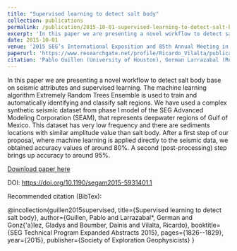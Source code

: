 ```yaml
---
title: "Supervised learning to detect salt body"
collection: publications
permalink: /publication/2015-10-01-supervised-learning-to-detect-salt-body
excerpt: 'In this paper we are presenting a novel workflow to detect salt body base on seismic attributes and supervised learning.'
date: 2015-10-01
venue: '2015 SEG’s International Exposition and 85th Annual Meeting in New Orleans, Louisiana1'
paperurl: 'https://www.researchgate.net/profile/Ricardo_Vilalta/publication/279449732_Supervised_learning_to_detect_salt_body/links/55eb5af108ae21d099c5e834/Supervised-learning-to-detect-salt-body.pdf'
citation: 'Pablo Guillen (University of Houston), German Larrazabal (Repsol USA), Gladys González (Repsol USA) Dainis Boumber (University of Houston), Ricardo Vilalta (University of Houston), “Supervised learning to detect salt body”, 2015 SEG’s International Exposition and 85th Annual Meeting in New Orleans, Louisiana'
---
```

In this paper we are presenting a novel workflow to detect salt body base on seismic attributes and supervised learning. The machine learning algorithm Extremely Random Trees Ensemble is used to train and automatically identifying and classify salt regions. We have used a complex synthetic seismic dataset from phase I model of the SEG Advanced Modeling Corporation (SEAM), that represents deepwater regions of Gulf of Mexico. This dataset has very low frequency and there are sediments locations with similar amplitude value than salt body. After a first step of our proposal, where machine learning is applied directly to the seismic data, we obtained accuracy values of around 80%. A second (post-processing) step brings up accuracy to around 95%. 

[Download paper here](http://academicpages.github.io/files/paper2.pdf)

DOI: https://doi.org/10.1190/segam2015-5931401.1


Recommended citation (BibTex): 

@incollection{guillen2015supervised,
  title={Supervised learning to detect salt body},
  author={Guillen, Pablo and Larrazabal*, German and Gonz{\'a}lez, Gladys and Boumber, Dainis and Vilalta, Ricardo},
  booktitle={SEG Technical Program Expanded Abstracts 2015},
  pages={1826--1829},
  year={2015},
  publisher={Society of Exploration Geophysicists}
}

